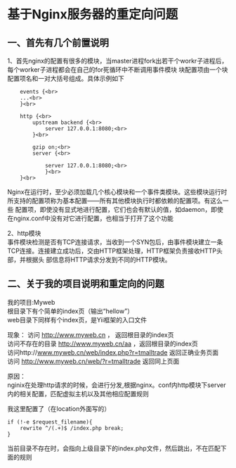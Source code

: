 # 基于Nginx服务器的重定向问题

## 一、首先有几个前置说明

1、首先nginx的配置有很多的模块，当master进程fork出若干个workr子进程后，每个worker子进程都会在自己的for死循环中不断调用事件模块
块配置项由一个块配置项名和一对大括号组成。具体示例如下

		events {<br>
		...<br>
		}<br>

		http {<br>
			upstream backend {<br>
				server 127.0.0.1:8080;<br>
			}<br>

			gzip on;<br>
			server {<br>
				
				server 127.0.0.1:8080;<br>
				}<br>
		}<br>
	
Nginx在运行时，至少必须加载几个核心模块和一个事件类模块。这些模块运行时所支持的配置项称为基本配置——所有其他模块执行时都依赖的配置项。有这么一些 配置项，即使没有显式地进行配置，它们也会有默认的值，如daemon，即使在nginx.conf中没有对它进行配置，也相当于打开了这个功能

2、http模块<br>
事件模块检测是否有TCP连接请求，当收到一个SYN包后，由事件模块建立一条TCP连接。连接建立成功后，交由HTTP框架处理，HTTP框架负责接收HTTP头部，并根据头 部信息将HTTP请求分发到不同的HTTP模块。

## 二、关于我的项目说明和重定向的问题

我的项目:Myweb<br>
根目录下有个简单的index页（输出“hellow”）<br>
web目录下同样有个index页，是Yii框架的入口文件<br>

现象：
访问 http://www.myweb.cn ， 返回根目录的index页<br>
访问不存在的目录 http://www.myweb.cn/aa ，返回根目录的index页<br>
访问http://www.myweb.cn/web/index.php?r=tmalltrade  返回正确业务页面<br>
访问 http://www.myweb.cn/web/?r=tmalltrade     返回同上页面<br>

原因：<br>
nginix在处理http请求的时候，会进行分发,根据nginx。conf内http模块下server内的相关配置，匹配虚拟主机以及其他相应配置规则<br>

我这里配置了（在location外面写的）<br>


    if (!-e $request_filename){
        rewrite ^/(.+)$ /index.php break;
    }

当前目录不存在时，会指向上级目录下的index.php文件，然后跳出，不在匹配下面的规则<br>
